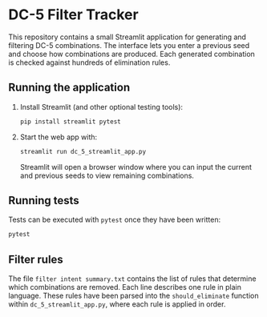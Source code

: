 # DC-5 Filter Tracker

This repository contains a small Streamlit application for generating and filtering DC-5 combinations. The interface lets you enter a previous seed and choose how combinations are produced. Each generated combination is checked against hundreds of elimination rules.

## Running the application

1. Install Streamlit (and other optional testing tools):
   ```bash
   pip install streamlit pytest
   ```
2. Start the web app with:
   ```bash
   streamlit run dc_5_streamlit_app.py
   ```
   Streamlit will open a browser window where you can input the current and previous seeds to view remaining combinations.

## Running tests

Tests can be executed with `pytest` once they have been written:

```bash
pytest
```

## Filter rules

The file `filter intent summary.txt` contains the list of rules that determine which combinations are removed. Each line describes one rule in plain language. These rules have been parsed into the `should_eliminate` function within `dc_5_streamlit_app.py`, where each rule is applied in order.
